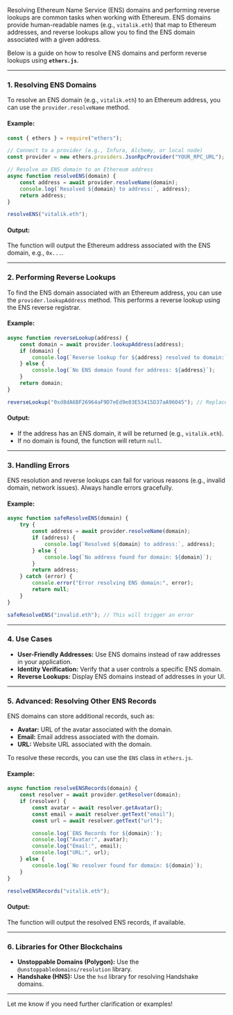 Resolving Ethereum Name Service (ENS) domains and performing reverse lookups are common tasks when working with Ethereum. ENS domains provide human-readable names (e.g., `vitalik.eth`) that map to Ethereum addresses, and reverse lookups allow you to find the ENS domain associated with a given address.

Below is a guide on how to resolve ENS domains and perform reverse lookups using **`ethers.js`**.

---

### **1. Resolving ENS Domains**
To resolve an ENS domain (e.g., `vitalik.eth`) to an Ethereum address, you can use the `provider.resolveName` method.

#### Example:
```javascript
const { ethers } = require("ethers");

// Connect to a provider (e.g., Infura, Alchemy, or local node)
const provider = new ethers.providers.JsonRpcProvider("YOUR_RPC_URL");

// Resolve an ENS domain to an Ethereum address
async function resolveENS(domain) {
    const address = await provider.resolveName(domain);
    console.log(`Resolved ${domain} to address:`, address);
    return address;
}

resolveENS("vitalik.eth");
```

#### Output:
The function will output the Ethereum address associated with the ENS domain, e.g., `0x...`.

---

### **2. Performing Reverse Lookups**
To find the ENS domain associated with an Ethereum address, you can use the `provider.lookupAddress` method. This performs a reverse lookup using the ENS reverse registrar.

#### Example:
```javascript
async function reverseLookup(address) {
    const domain = await provider.lookupAddress(address);
    if (domain) {
        console.log(`Reverse lookup for ${address} resolved to domain:`, domain);
    } else {
        console.log(`No ENS domain found for address: ${address}`);
    }
    return domain;
}

reverseLookup("0xd8dA6BF26964aF9D7eEd9e03E53415D37aA96045"); // Replace with an address
```

#### Output:
- If the address has an ENS domain, it will be returned (e.g., `vitalik.eth`).
- If no domain is found, the function will return `null`.

---

### **3. Handling Errors**
ENS resolution and reverse lookups can fail for various reasons (e.g., invalid domain, network issues). Always handle errors gracefully.

#### Example:
```javascript
async function safeResolveENS(domain) {
    try {
        const address = await provider.resolveName(domain);
        if (address) {
            console.log(`Resolved ${domain} to address:`, address);
        } else {
            console.log(`No address found for domain: ${domain}`);
        }
        return address;
    } catch (error) {
        console.error("Error resolving ENS domain:", error);
        return null;
    }
}

safeResolveENS("invalid.eth"); // This will trigger an error
```

---

### **4. Use Cases**
- **User-Friendly Addresses:** Use ENS domains instead of raw addresses in your application.
- **Identity Verification:** Verify that a user controls a specific ENS domain.
- **Reverse Lookups:** Display ENS domains instead of addresses in your UI.

---

### **5. Advanced: Resolving Other ENS Records**
ENS domains can store additional records, such as:
- **Avatar:** URL of the avatar associated with the domain.
- **Email:** Email address associated with the domain.
- **URL:** Website URL associated with the domain.

To resolve these records, you can use the `ENS` class in `ethers.js`.

#### Example:
```javascript
async function resolveENSRecords(domain) {
    const resolver = await provider.getResolver(domain);
    if (resolver) {
        const avatar = await resolver.getAvatar();
        const email = await resolver.getText("email");
        const url = await resolver.getText("url");

        console.log(`ENS Records for ${domain}:`);
        console.log("Avatar:", avatar);
        console.log("Email:", email);
        console.log("URL:", url);
    } else {
        console.log(`No resolver found for domain: ${domain}`);
    }
}

resolveENSRecords("vitalik.eth");
```

#### Output:
The function will output the resolved ENS records, if available.

---

### **6. Libraries for Other Blockchains**
- **Unstoppable Domains (Polygon):** Use the `@unstoppabledomains/resolution` library.
- **Handshake (HNS):** Use the `hsd` library for resolving Handshake domains.

---

Let me know if you need further clarification or examples!